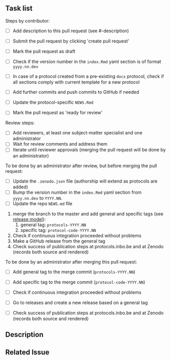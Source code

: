 <!--- indicate the protocol code in the Title above -->

## Task list

<!--see https://docs.github.com/en/github/managing-your-work-on-github/about-task-lists
for an explanation on how to use task lists-->

Steps by contributor:

- [ ] Add description to this pull request (see #-description)
- [ ] Submit the pull request by clicking 'create pull request'
- [ ] Mark the pull request as draft
- [ ] Check if the version number in the `index.Rmd` yaml section is of format `yyyy.nn.dev`
- [ ] In case of a protocol created from a pre-existing `docx` protocol, check if all sections comply with current template for a new protocol
- [ ] Add further commits and push commits to GitHub if needed
- [ ] Update the protocol-specific `NEWS.Rmd`
- [ ] Mark the pull request as 'ready for review'


Review steps:

- [ ] Add reviewers, at least one subject-matter specialist and one administrator
- [ ] Wait for review comments and address them
- [ ] Iterate until reviewer approvals (merging the pull request will be done by an administrator)

To be done by an administrator after review, but before merging the pull request:

- [ ] Update the `.zenodo.json` file (authorship will extend as protocols are added)
- [ ] Bump the version number in the `index.Rmd` yaml section from `yyyy.nn.dev` to `YYYY.NN`.
- [ ] Update the repo `NEWS.md` file

1. merge the branch to the master and add general and specific tags (see [release model](README.md#release-model)):
    1. general tag: `protocols-YYYY.NN`
    1. specific tag: `protocol-code-YYYY.NN`
1. Check if continuous integration proceeded without problems
1. Make a GitHub release from the general tag
1. Check success of publication steps at protocols.inbo.be and at Zenodo (records both source and rendered) 

To be done by an administrator after merging this pull request:

- [ ] Add general tag to the merge commit (`protocols-YYYY.NN`)
- [ ] Add specific tag to the merge commit (`protocol-code-YYYY.NN`)
- [ ] Check if continuous integration proceeded without problems
- [ ] Go to releases and create a new release based on a general tag
- [ ] Check success of publication steps at protocols.inbo.be and at Zenodo (records both source and rendered) 



## Description
<!--- Describe your protocol proposal -->
<!--- You can mention collaborators with "@githubname"-->

## Related Issue
<!--- if this closes an issue make sure include e.g., "closes #4"
or similar - or if just relates to an issue make sure to mention
it like "#4" -->


